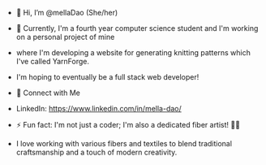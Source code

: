 - 👋 Hi, I’m @mellaDao (She/her)
- 🌱 Currently, I'm a fourth year computer science student and I'm working on a personal project of mine
- where I'm developing a website for generating knitting patterns which I've called YarnForge.
- I'm hoping to eventually be a full stack web developer!
- 🤝 Connect with Me
- LinkedIn: https://www.linkedin.com/in/mella-dao/
  
- ⚡ Fun fact: I'm not just a coder; I'm also a dedicated fiber artist! 🎨✨
- I love working with various fibers and textiles to blend traditional craftsmanship and a touch of modern creativity.
